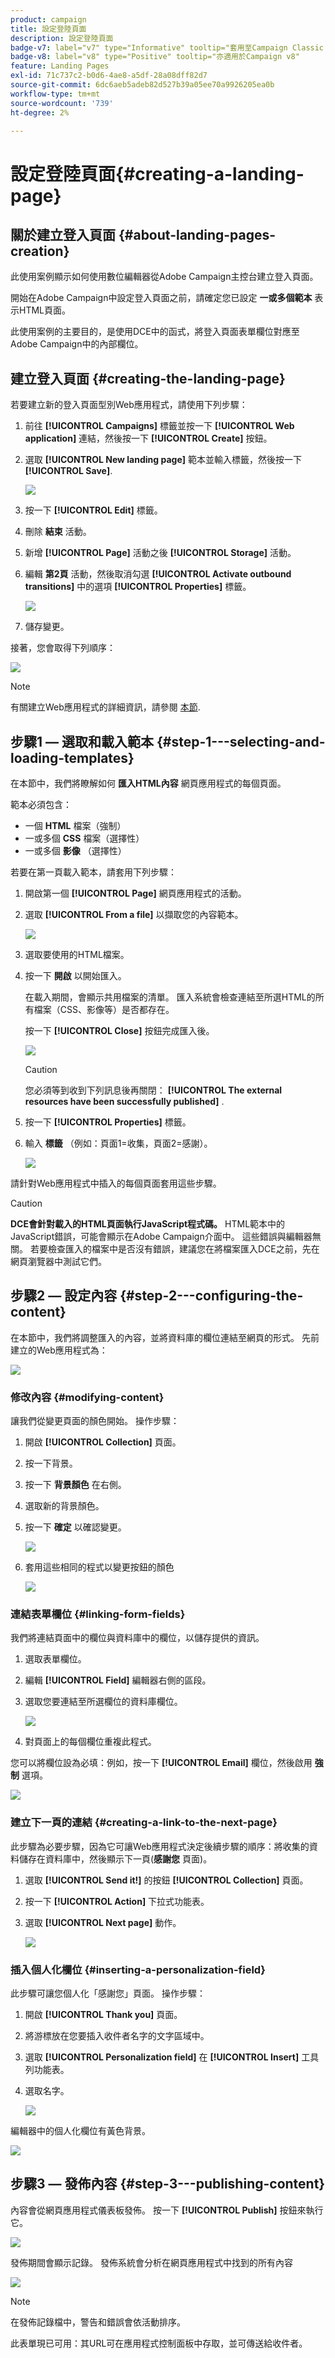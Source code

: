 ```yaml
---
product: campaign
title: 設定登陸頁面
description: 設定登陸頁面
badge-v7: label="v7" type="Informative" tooltip="套用至Campaign Classic v7"
badge-v8: label="v8" type="Positive" tooltip="亦適用於Campaign v8"
feature: Landing Pages
exl-id: 71c737c2-b0d6-4ae8-a5df-28a08dff82d7
source-git-commit: 6dc6aeb5adeb82d527b39a05ee70a9926205ea0b
workflow-type: tm+mt
source-wordcount: '739'
ht-degree: 2%

---
```


# 設定登陸頁面{#creating-a-landing-page}



## 關於建立登入頁面 {#about-landing-pages-creation}

此使用案例顯示如何使用數位編輯器從Adobe Campaign主控台建立登入頁面。

開始在Adobe Campaign中設定登入頁面之前，請確定您已設定 **一或多個範本** 表示HTML頁面。

此使用案例的主要目的，是使用DCE中的函式，將登入頁面表單欄位對應至Adobe Campaign中的內部欄位。

## 建立登入頁面 {#creating-the-landing-page}

若要建立新的登入頁面型別Web應用程式，請使用下列步驟：

1. 前往 **[!UICONTROL Campaigns]** 標籤並按一下 **[!UICONTROL Web application]** 連結，然後按一下 **[!UICONTROL Create]** 按鈕。
1. 選取 **[!UICONTROL New landing page]** 範本並輸入標籤，然後按一下 **[!UICONTROL Save]**.

   ![](assets/dce_uc1_newlandingpage.png)

1. 按一下 **[!UICONTROL Edit]** 標籤。
1. 刪除 **結束** 活動。
1. 新增 **[!UICONTROL Page]** 活動之後 **[!UICONTROL Storage]** 活動。
1. 編輯 **第2頁** 活動，然後取消勾選 **[!UICONTROL Activate outbound transitions]** 中的選項 **[!UICONTROL Properties]** 標籤。

   ![](assets/dce_uc1_transition.png)

1. 儲存變更。

接著，您會取得下列順序：

![](assets/dce_uc1_edition_activity.png)

>[!NOTE]
>
>有關建立Web應用程式的詳細資訊，請參閱 [本節](creating-a-new-web-application.md).

## 步驟1 — 選取和載入範本 {#step-1---selecting-and-loading-templates}

在本節中，我們將瞭解如何 **匯入HTML內容** 網頁應用程式的每個頁面。

範本必須包含：

* 一個 **HTML** 檔案（強制）
* 一或多個 **CSS** 檔案（選擇性）
* 一或多個 **影像** （選擇性）

若要在第一頁載入範本，請套用下列步驟：

1. 開啟第一個 **[!UICONTROL Page]** 網頁應用程式的活動。
1. 選取 **[!UICONTROL From a file]** 以擷取您的內容範本。

   ![](assets/dce_uc1_selectmodel.png)

1. 選取要使用的HTML檔案。
1. 按一下 **開啟** 以開始匯入。

   在載入期間，會顯示共用檔案的清單。 匯入系統會檢查連結至所選HTML的所有檔案（CSS、影像等）是否都存在。

   按一下 **[!UICONTROL Close]** 按鈕完成匯入後。

   ![](assets/dce_uc1_import.png)

   >[!CAUTION]
   >
   >您必須等到收到下列訊息後再關閉： **[!UICONTROL The external resources have been successfully published]** .

1. 按一下 **[!UICONTROL Properties]** 標籤。
1. 輸入 **標籤** （例如：頁面1=收集，頁面2=感謝）。

   ![](assets/dce_uc1_pagelabel.png)

請針對Web應用程式中插入的每個頁面套用這些步驟。

>[!CAUTION]
>
>**DCE會針對載入的HTML頁面執行JavaScript程式碼。** HTML範本中的JavaScript錯誤，可能會顯示在Adobe Campaign介面中。 這些錯誤與編輯器無關。 若要檢查匯入的檔案中是否沒有錯誤，建議您在將檔案匯入DCE之前，先在網頁瀏覽器中測試它們。

## 步驟2 — 設定內容 {#step-2---configuring-the-content}

在本節中，我們將調整匯入的內容，並將資料庫的欄位連結至網頁的形式。 先前建立的Web應用程式為：

![](assets/dce_uc1_lp_enchainement.png)

### 修改內容 {#modifying-content}

讓我們從變更頁面的顏色開始。 操作步驟：

1. 開啟 **[!UICONTROL Collection]** 頁面。
1. 按一下背景。
1. 按一下 **背景顏色** 在右側。
1. 選取新的背景顏色。
1. 按一下 **確定** 以確認變更。

   ![](assets/dce_uc1_changecolor.png)

1. 套用這些相同的程式以變更按鈕的顏色

   ![](assets/dce_uc1_finalcolor.png)

### 連結表單欄位 {#linking-form-fields}

我們將連結頁面中的欄位與資料庫中的欄位，以儲存提供的資訊。

1. 選取表單欄位。
1. 編輯 **[!UICONTROL Field]** 編輯器右側的區段。
1. 選取您要連結至所選欄位的資料庫欄位。

   ![](assets/dce_uc1_mapping.png)

1. 對頁面上的每個欄位重複此程式。

您可以將欄位設為必填：例如，按一下 **[!UICONTROL Email]** 欄位，然後啟用 **強制** 選項。

![](assets/dce_uc1_fieldmandatory.png)

### 建立下一頁的連結 {#creating-a-link-to-the-next-page}

此步驟為必要步驟，因為它可讓Web應用程式決定後續步驟的順序：將收集的資料儲存在資料庫中，然後顯示下一頁(**感謝您** 頁面)。

1. 選取 **[!UICONTROL Send it!]** 的按鈕 **[!UICONTROL Collection]** 頁面。
1. 按一下 **[!UICONTROL Action]** 下拉式功能表。
1. 選取 **[!UICONTROL Next page]** 動作。

   ![](assets/dce_uc1_actionbouton.png)

### 插入個人化欄位 {#inserting-a-personalization-field}

此步驟可讓您個人化「感謝您」頁面。 操作步驟：

1. 開啟 **[!UICONTROL Thank you]** 頁面。
1. 將游標放在您要插入收件者名字的文字區域中。
1. 選取 **[!UICONTROL Personalization field]** 在 **[!UICONTROL Insert]** 工具列功能表。
1. 選取名字。

   ![](assets/dce_uc1_persochamp.png)

編輯器中的個人化欄位有黃色背景。

![](assets/dce_uc1_edit_champperso.png)

## 步驟3 — 發佈內容 {#step-3---publishing-content}

內容會從網頁應用程式儀表板發佈。 按一下 **[!UICONTROL Publish]** 按鈕來執行它。

![](assets/dce_uc1_pub_dashboard.png)

發佈期間會顯示記錄。 發佈系統會分析在網頁應用程式中找到的所有內容

![](assets/dce_uc1_pub_dashboard_journal.png)

>[!NOTE]
>
>在發佈記錄檔中，警告和錯誤會依活動排序。

此表單現已可用：其URL可在應用程式控制面板中存取，並可傳送給收件者。
